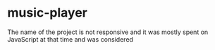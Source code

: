 # music-player
The name of the project is not responsive and it was mostly spent on JavaScript at that time and was considered 

